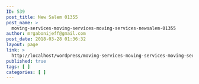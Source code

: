 ```yaml
---
ID: 539
post_title: New Salem 01355
post_name: >
  moving-services-moving-services-moving-services-newsalem-01355
author: mrgabonijeff@gmail.com
post_date: 2018-03-28 01:36:32
layout: page
link: >
  http://localhost/wordpress/moving-services-moving-services-moving-services-newsalem-01355/
published: true
tags: [ ]
categories: [ ]
---
```


